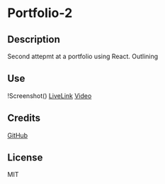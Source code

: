 # Portfolio-2

## Description
Second attepmt at a portfolio using React. Outlining 

## Use
!Screenshot()
[LiveLink](https://irkag22.github.io/Portfolio-2/)
[Video](https://drive.google.com/file/d/18I9pN1ZmNkAG8WLNKr9RjI5NqzMMkXod/view)

## Credits
[GitHub](https://github.com/irkag22) 

## License
MIT
